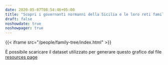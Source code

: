 ```yaml
---
date: 2020-05-07T08:54:46+05:00
title: "Scopri i governanti normanni della Sicilia e le loro reti familiari"
draft: false
noshowdate: true
noshowpager: true
---
```

{{< iframe src="/people/family-tree/index.html" >}}

È possibile scaricare il dataset utilizzato per generare questo grafico dal file [resources page](../resources/download/)

